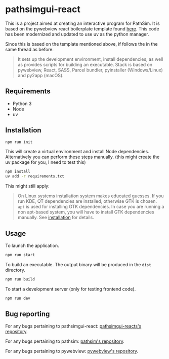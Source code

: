 # pathsimgui-react

This is a project aimed at creating an interactive program for PathSim. It is based on the pywebview react boilerplate template found [here](https://github.com/r0x0r/pywebview-react-boilerplate). This code has been modernized and updated to use uv as the python manager.

Since this is based on the template mentioned above, if follows the in the same thread as before:


> It sets up the development environment, install dependencies, as well as provides scripts for building an executable. Stack is based on pywebview, React, SASS, Parcel bundler, pyinstaller (Windows/Linux) and py2app (macOS).


## Requirements
- Python 3
- Node
- uv

## Installation

``` bash
npm run init
```

This will create a virtual environment and install Node dependencies. Alternatively you can perform these steps manually. (this might create the uv package for you, I need to test this)

``` bash
npm install
uv add -r requirements.txt 
```

This might still apply:

>On Linux systems installation system makes educated guesses. If you run KDE, QT dependencies are installed, otherwise GTK is chosen. `apt` is used for installing GTK dependencies. In case you are running a non apt-based system, you will have to install GTK dependencies manually. See [installation](https://pywebview.flowrl.com/guide/installation.html) for details.

## Usage

To launch the application.

``` bash
npm run start
```

To build an executable. The output binary will be produced in the `dist` directory.

``` bash
npm run build
```

To start a development server (only for testing frontend code).

``` bash
npm run dev
```


## Bug reporting

For any bugs pertaining to pathsimgui-react: [pathsimgui-reacts's repository](https://github.com/kwmcbride/pathsimgui-react).


For any bugs pertaining to pathsim: [pathsim's repository](https://github.com/milanofthe/pathsim).


For any bugs pertaining to pywebview: [pywebview's repository](https://github.com/r0x0r/pywebview).